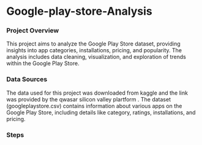 # Google-play-store-Analysis

### Project Overview
This project aims to analyze the Google Play Store dataset, providing insights into app categories, installations, pricing, and popularity. The analysis includes data cleaning, visualization, and exploration of trends within the Google Play Store.

### Data Sources
The data used for this project was downloaded from kaggle and the link was provided by the qwasar silicon valley plartform . The dataset (googleplaystore.csv) contains information about various apps on the Google Play Store, including details like category, ratings, installations, and pricing.

### Steps
